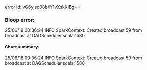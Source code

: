 error id: vG6yjso08b/lY1vXskKIBg==
### Bloop error:

25/06/18 00:36:24 INFO SparkContext: Created broadcast 59 from broadcast at DAGScheduler.scala:1580
#### Short summary: 

25/06/18 00:36:24 INFO SparkContext: Created broadcast 59 from broadcast at DAGScheduler.scala:1580
